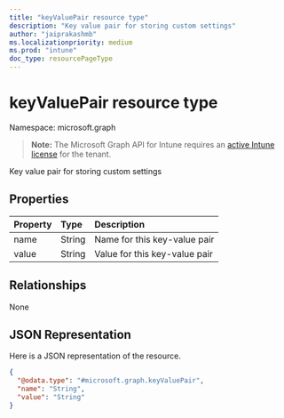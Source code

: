 ```yaml
---
title: "keyValuePair resource type"
description: "Key value pair for storing custom settings"
author: "jaiprakashmb"
ms.localizationpriority: medium
ms.prod: "intune"
doc_type: resourcePageType
---
```


# keyValuePair resource type

Namespace: microsoft.graph

> **Note:** The Microsoft Graph API for Intune requires an [active Intune license](https://go.microsoft.com/fwlink/?linkid=839381) for the tenant.

Key value pair for storing custom settings

## Properties
|Property|Type|Description|
|:---|:---|:---|
|name|String|Name for this key-value pair|
|value|String|Value for this key-value pair|

## Relationships
None

## JSON Representation
Here is a JSON representation of the resource.
<!-- {
  "blockType": "resource",
  "@odata.type": "microsoft.graph.keyValuePair"
}
-->
``` json
{
  "@odata.type": "#microsoft.graph.keyValuePair",
  "name": "String",
  "value": "String"
}
```

